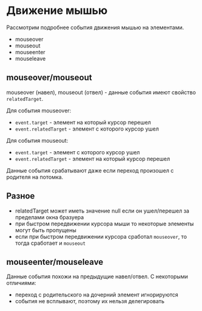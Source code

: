 # Движение мышью
Рассмотрим подробнее события движения мышью на элементами.

- mouseover
- mouseout
- mouseenter
- mouseleave

## mouseover/mouseout
mouseover (навел), mouseout (отвел) - данные события имеют свойство `relatedTarget`.

Для события mouseover:
- `event.target`        - элемент на который курсор перешел
- `event.relatedTarget` - элемент с которого курсор ушел

Для события mouseout:
- `event.target`        - элемент с которого курсор ушел
- `event.relatedTarget` - элемент на который курсор перешел

Данные события срабатывают даже если переход произошел с родителя на потомка.

## Разное
- relatedTarget может иметь значение null если он ушел/перешел за пределами окна бразуера
- при быстром передвижении курсора мыши то некоторые элементы могут быть пропущены
- если при быстром передвижении курсора сработал `mouseover`, то тогда сработает и `mouseout`

## mouseenter/mouseleave
Данные события похожи на предыдущие навел/отвел. С некоторыми отличиями:
- переход с родительского на дочерний элемент игнорируются
- события не всплывают, поэтому их нельзя делегировать
